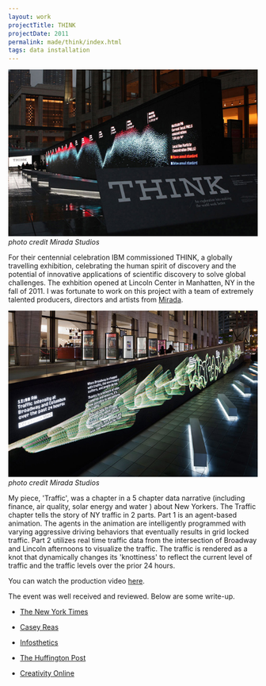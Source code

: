 ```yaml
---
layout: work
projectTitle: THINK
projectDate: 2011
permalink: made/think/index.html
tags: data installation
---
```


![mirada-intro][img01]
_photo credit Mirada Studios_

For their centennial celebration IBM commissioned THINK, a globally travelling exhibition, celebrating the human spirit of discovery and the potential of innovative applications of scientific discovery to solve global challenges. The exhbition opened at Lincoln Center in Manhatten, NY in the fall of 2011. I was fortunate to work on this project with a team of extremely talented producers, directors and artists from [Mirada](http://mirada.com).  


![mirada-traffic][img00]
_photo credit Mirada Studios_

My piece, 'Traffic', was a chapter in a 5 chapter data narrative (including finance, air quality, solar energy  and water ) about New Yorkers. The Traffic chapter tells the story of NY traffic in 2 parts. Part 1 is an agent-based animation. The agents in the animation are intelligently programmed with varying aggressive driving behaviors that eventually results in grid locked traffic. Part 2 utilizes real time traffic data from the intersection of Broadway and Lincoln afternoons to visualize the traffic. The traffic is rendered as a knot that dynamically changes its 'knottiness' to reflect the current level of traffic and the traffic levels over the prior 24 hours.

You can watch the production video [here](http://mirada.com/stories/ibm).

The event was well received and reviewed. Below are some write-up.


* [The New York Times](http://www.nytimes.com/2011/09/24/arts/design/think-at-lincoln-center-review.html?_r=1&emc=eta1)

* [Casey Reas](http://reas.com/blog/archives/358)

* [Infosthetics](http://infosthetics.com/archives/2011/10/ibm_think_exhibit.html)

* [The Huffington Post](http://www.huffingtonpost.com/max-lugavere/art-and-science-collide-a_b_979571.html)

* [Creativity Online](http://creativity-online.com/work/ibm-think-exhibit/24631)



[img00]: /img/think-traffic.jpg
[img01]: /img/think-intro.jpg
